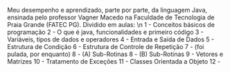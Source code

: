 Meu desempenho e aprendizado, parte por parte, da linguagem Java, ensinada pelo professor Vagner Macedo na Faculdade de Tecnologia de Praia Grande (FATEC PG).
Dividido em aulas: \n
1  - Conceitos básicos de programação
2  - O que é java, funcionalidades e primeiro código
3  - Variáveis, tipos de dados e operadores
4  - Entrada e Saída de Dados
5  - Estrutura de Condição
6  - Estrutura de Controle de Repetição
7  - (foi pulada, por enquanto)
8  - (A) Sub-Rotinas
8  - (B) Sub-Rotinas
9  - Vetores e Matrizes
10 - Tratamento de Exceções
11 - Classes Orientada a Objeto
12 - 
